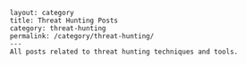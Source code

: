      layout: category
     title: Threat Hunting Posts
     category: threat-hunting
     permalink: /category/threat-hunting/
     ---
     All posts related to threat hunting techniques and tools.
